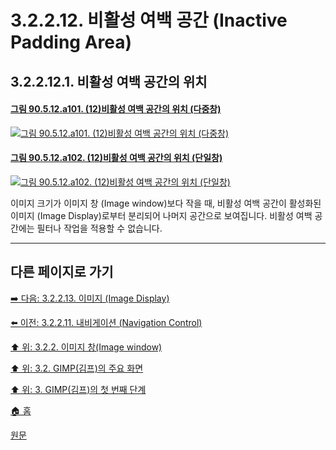 # 3.2.2.12. 비활성 여백 공간 (Inactive Padding Area)
## 3.2.2.12.1. 비활성 여백 공간의 위치

#### [그림 90.5.12.a101. (12)비활성 여백 공간의 위치 (다중창)](https://wonder13662.github.io/gimp/2.10.36_ko/90-05-12-inactive_padding_area.html#%EA%B7%B8%EB%A6%BC-90512a101-12%EB%B9%84%ED%99%9C%EC%84%B1-%EC%97%AC%EB%B0%B1-%EA%B3%B5%EA%B0%84%EC%9D%98-%EC%9C%84%EC%B9%98-%EB%8B%A4%EC%A4%91%EC%B0%BD)
[![그림 90.5.12.a101. (12)비활성 여백 공간의 위치 (다중창)](https://github.com/wonder13662/gimp/assets/15767104/c95c1be1-e8d2-4554-8964-2ccc6c82724e)](https://wonder13662.github.io/gimp/2.10.36_ko/90-05-12-inactive_padding_area.html#%EA%B7%B8%EB%A6%BC-90512a101-12%EB%B9%84%ED%99%9C%EC%84%B1-%EC%97%AC%EB%B0%B1-%EA%B3%B5%EA%B0%84%EC%9D%98-%EC%9C%84%EC%B9%98-%EB%8B%A4%EC%A4%91%EC%B0%BD)

#### [그림 90.5.12.a102. (12)비활성 여백 공간의 위치 (단일창)](https://wonder13662.github.io/gimp/2.10.36_ko/90-05-12-inactive_padding_area.html#%EA%B7%B8%EB%A6%BC-90512a102-12%EB%B9%84%ED%99%9C%EC%84%B1-%EC%97%AC%EB%B0%B1-%EA%B3%B5%EA%B0%84%EC%9D%98-%EC%9C%84%EC%B9%98-%EB%8B%A8%EC%9D%BC%EC%B0%BD)
[![그림 90.5.12.a102. (12)비활성 여백 공간의 위치 (단일창)](https://github.com/wonder13662/gimp/assets/15767104/30032212-ac30-41f7-a393-4b5474ea1766)](https://wonder13662.github.io/gimp/2.10.36_ko/90-05-12-inactive_padding_area.html#%EA%B7%B8%EB%A6%BC-90512a102-12%EB%B9%84%ED%99%9C%EC%84%B1-%EC%97%AC%EB%B0%B1-%EA%B3%B5%EA%B0%84%EC%9D%98-%EC%9C%84%EC%B9%98-%EB%8B%A8%EC%9D%BC%EC%B0%BD)

이미지 크기가 이미지 창 (Image window)보다 작을 때, 비활성 여백 공간이 활성화된 이미지 (Image Display)로부터 분리되어 나머지 공간으로 보여집니다. 비활성 여백 공간에는 필터나 작업을 적용할 수 없습니다.

***

## 다른 페이지로 가기
[➡️ 다음: 3.2.2.13. 이미지 (Image Display)](./03-02-02-13-image-display.md)

[⬅️ 이전: 3.2.2.11. 내비게이션 (Navigation Control)](./03-02-02-11-navigation-control.md)

[⬆️ 위: 3.2.2. 이미지 창(Image window)](./03-02-02-00-image-window.md)

[⬆️ 위: 3.2. GIMP(김프)의 주요 화면](./03-02-00-main-window.md)

[⬆️ 위: 3. GIMP(김프)의 첫 번째 단계](./03-00-first-step-with-gimp.md)

[🏠 홈](./00-home.md)

[원문](https://docs.gimp.org/2.10/ko/gimp-image-window.html)
